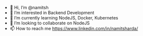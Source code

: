 - 👋 Hi, I’m @namitsh
- 👀 I’m interested in Backend Development
- 🌱 I’m currently learning NodeJS, Docker, Kubernetes
- 💞️ I’m looking to collaborate on NodeJS
- 📫 How to reach me https://www.linkedin.com/in/namitsharda/

<!---
namitsh/namitsh is a ✨ special ✨ repository because its `README.md` (this file) appears on your GitHub profile.
You can click the Preview link to take a look at your changes.
--->
